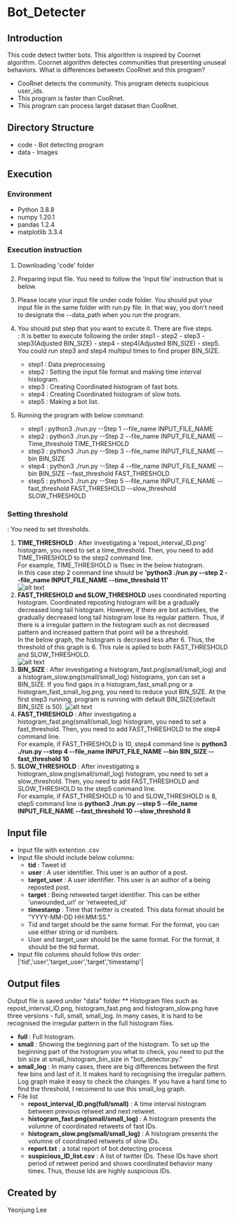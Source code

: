 # Bot_Detecter


## Introduction
This code detect twitter bots. This algorithm is inspired by Coornet algorithm. 
Coornet algorithm detectes communities that presenting unuseal behaviors.
What is differences betweetn CooRnet and this program?
- CooRnet detects the community. This program detects suspicious user_ids.
- This program is faster than CooRnet.
- This program can process larget dataset than CooRnet. 

## Directory Structure
- code - Bot detecting program
- data - Images
## Execution

### Environment
- Python 3.8.8
- numpy 1.20.1
- pandas 1.2.4
- matplotlib 3.3.4

### Execution instruction
1. Downloading 'code' folder
2. Preparing input file. You need to follow the 'Input file' instruction that is below. 
3. Please locate your input file under code folder. You should put your input file in the same folder with run.py file. In that way, you don't need to designate the --data_path when you run the program. 
4. You should put step that you want to excute it. There are five steps.<br/> 
   : It is better to execute following the order step1 - step2 - step3 - step3(Adjusted BIN_SIZE) - step4 - step4(Adjusted BIN_SIZE) - step5.<br/> You could run step3 and step4 multipul times to find proper BIN_SIZE. 
   - step1 : Data preprocessing
   - step2 : Setting the input file format and making time interval histogram. 
   - step3 : Creating Coordinated histogram of fast bots. 
   - step4 : Creating Coordinated histogram of slow bots. 
   - step5 : Making a bot list. 

5. Running the program with below command:
   - step1 : python3 ./run.py --Step 1 --file_name INPUT_FILE_NAME
   - step2 : python3 ./run.py --Step 2 --file_name INPUT_FILE_NAME --Time_threshold TIME_THRESHOLD 
   - step3 : python3 ./run.py --Step 3 --file_name INPUT_FILE_NAME --bin BIN_SIZE
   - step4 : python3 ./run.py --Step 4 --file_name INPUT_FILE_NAME --bin BIN_SIZE --fast_threshold FAST_THRESHOLD
   - step5 : python3 ./run.py --Step 5 --file_name INPUT_FILE_NAME --fast_threshold FAST_THRESHOLD --slow_threshold SLOW_THRESHOLD 

### Setting threshold
: You need to set thresholds.
1. <B> TIME_THRESHOLD </B> : After investigating a 'repost_interval_ID.png' histogram, you need to set a time_threshold. Then, you need to add TIME_THRESHOLD to the step2 command line.<br/>
   For example, TIME_THRESHOLD is 11sec in the below histogram. <br/>
   In this case step 2 command line should be <B>'python3 ./run.py --step 2 --file_name INPUT_FILE_NAME --time_threshold 11'</B><br/>
   ![alt text](https://github.com/ylee197/bot_Detection/blob/main/data/Time_interval.png?raw=true)
2. <B> FAST_THRESHOLD and SLOW_THRESHOLD</B> uses coordinated reporting histogram. Coordinated reposting histogram will be a gradually decreased long tail histogram. However, if there are bot activities, the gradually decreased long tail histogram lose its regular pattern. Thus, if there is a irregular pattern in the histogram such as not decreased pattern and increased pattern that point will be a threshold. <br/>
   In the below graph, the histogram is decrased less after 6. Thus, the threshold of this graph is 6. This rule is aplied to both FAST_THRESHOLD and SLOW_THRESHOLD.<br />
   ![alt text](https://github.com/ylee197/bot_Detection/blob/main/data/Coordinated.png?raw=true)
3. <B> BIN_SIZE </B> : After investigating a histogram_fast.png(small/small_log) and a histogram_slow.png(small/small_log) histograms, yon can set a BIN_SIZE. If you find gaps in a histogram_fast_small.png or a histogram_fast_small_log.png, you need to reduce yout BIN_SIZE. At the first step3 running, program is running with default BIN_SIZE(default BIN_SIZE is 50). 
   ![alt text](https://github.com/ylee197/bot_Detection/blob/main/data/Gap.png?raw=true)
5. <B> FAST_THRESHOLD </B> : After investigating a histogram_fast.png(small/small_log) histogram, you need to set a fast_threshold. Then, you need to add FAST_THRESHOLD to the step4 command line.<br/> For example, if FAST_THRESHOLD is 10, step4 command line is <B>python3 ./run.py --step 4 --file_name INPUT_FILE_NAME --bin BIN_SIZE --fast_threshold 10</B>
6. <B> SLOW_THRESHOLD </B> : After investigating a histogram_slow.png(small/small_log) histogram, you need to set a slow_threshold. Then, you need to add FAST_THRESHOLD and SLOW_THRESHOLD to the step5 command line.<br/> For example, if FAST_THRESHOLD is 10 and SLOW_THRESHOLD is 8, step5 command line is <B>python3 ./run.py --step 5 --file_name INPUT_FILE_NAME --fast_threshold 10 --slow_threshold 8 </B>
  
## Input file
- Input file with extention .csv
- Input file should include below columns:
  - <B>tid</B> : Tweet id
  - <B>user</B> : A user identifier. This user is an author of a post.
  - <B>target_user</B> : A user identifier. This user is an author of a being reposted post. 
  - <B>target</B> : Being retweeted target identifier. This can be either 'unwounded_url' or 'retweeted_id'
  - <B>timestamp</B> : Time that twitter is created. This data format should be "YYYY-MM-DD HH:MM:SS."
  - Tid and target should be the same format. For the format, you can use either string or id numbers. 
  - User and target_user should be the same format. For the format, it should be the tid format. 
- Input file columns should follow this order: |'tid','user','target_user','target','timestamp'|

## Output files
Output file is saved under "data" folder
** Histogram files such as repost_interval_ID.png, histogram_fast.png and histogram_slow.png have three versions - full, small, small_log. In many cases, it is hard to be recognised the irregular pattern in the full histogram files. 
   - <B>full</B> : Full histogram. 
   - <B>small</B> : Showing the beginning part of the histogram. To set up the beginning part of the histogram you what to check, you need to put the bin size at small_histogram_bin_size in "bot_detector.py." 
   - <B>small_log</B> : In many cases, there are big differences between the first few bins and last of it. It makes hard to recognising the irregular pattern. Log graph make it easy to check the changes. If you have a hard time to find the threshold, I recomend to use this small_log graph.     
- File list
  - <B>repost_interval_ID.png(full/small)</B> : A time interval histogram between previous retweet and next retweet.
  - <B>histogram_fast.png(small/small_log)</B> : A histogram presents the volumne of coordinated retweets of fast IDs. 
  - <B>histogram_slow.png(small/small_log)</B> : A histogram presents the volumne of coordinated retweets of slow IDs. 
  - <B>report.txt</B> : a total report of bot detecting process
  - <B>suspicious_ID_list.csv</B> : A list of twitter IDs. These IDs have short period of retweet period and shows coordinated behavior many times. Thus, thouse Ids are highly suspicious IDs. 
 

## Created by
Yeonjung Lee
